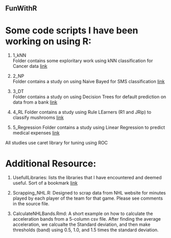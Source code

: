 ## FunWithR
# Some code scripts I have been working on using R: 

1. 1_kNN  
Folder contains some exploritary work using kNN classification for Cancer data
[link](https://github.com/mzakariaCERN/FunWithR/blob/master/1_kNN/kNN_Cancer.md)

2. 2_NP  
Folder contains a study on using Naive Bayed for SMS classification
[link](https://github.com/mzakariaCERN/FunWithR/blob/master/2_NB/NB_SpamFilter.md)

3. 3_DT  
Folder contains a study on using Decision Trees for default prediction on data from a bank [link](https://github.com/mzakariaCERN/FunWithR/blob/master/3_DT/DT_BankLoans.md)

4. 4_RL
Folder contains a study using Rule LEarners (R1 and JRip) to classify mushrooms
[link](https://github.com/mzakariaCERN/FunWithR/blob/master/4_RL/RL_Mashroom.md)

5. 5_Regression
Folder contains a study using Linear Regression to predict medical expenses 
[link](https://github.com/mzakariaCERN/FunWithR/blob/master/5_Regression/LinReg_MedicalExpenses.md)

All studies use caret library for tuning using ROC


# Additional Resource:  
1. UsefullLibraries: lists the libraries that I have encountered and deemed useful. Sort of a bookmark [link](https://github.com/mzakariaCERN/FunWithR/tree/master/Resources)

1. Scrapping_NHL.R: Designed to scrap data from NHL website for minutes played by each player of the team for that game. Please see comments in the source file. 
2. CalculateNHLBands.Rmd: A short example on how to calculate the acceleration bands from a  5-column csv file. After finding the average acceleration, we calcualte the Standard deviation, and then make thresholds (band) using 0.5, 1.0, and 1.5 times the standard deviation. 
